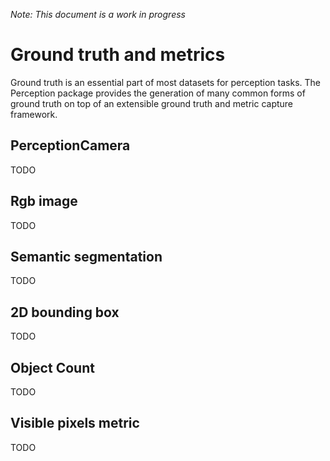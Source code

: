 _Note: This document is a work in progress_

# Ground truth and metrics

Ground truth is an essential part of most datasets for perception tasks. The Perception package provides the generation of many common forms of ground truth on top of an extensible ground truth and metric capture framework.

## PerceptionCamera
TODO
## Rgb image
TODO
## Semantic segmentation
TODO
## 2D bounding box
TODO
## Object Count
TODO
## Visible pixels metric
TODO
